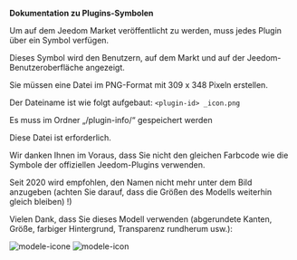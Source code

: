 **Dokumentation zu Plugins-Symbolen**

Um auf dem Jeedom Market veröffentlicht zu werden, muss jedes Plugin über ein Symbol verfügen.

Dieses Symbol wird den Benutzern, auf dem Markt und auf der Jeedom-Benutzeroberfläche angezeigt.

Sie müssen eine Datei im PNG-Format mit 309 x 348 Pixeln erstellen.

Der Dateiname ist wie folgt aufgebaut: `<plugin-id> _icon.png`

Es muss im Ordner „/plugin-info/“ gespeichert werden

Diese Datei ist erforderlich.

Wir danken Ihnen im Voraus, dass Sie nicht den gleichen Farbcode wie die Symbole der offiziellen Jeedom-Plugins verwenden.

Seit 2020 wird empfohlen, den Namen nicht mehr unter dem Bild anzugeben (achten Sie darauf, dass die Größen des Modells weiterhin gleich bleiben) !)

Vielen Dank, dass Sie dieses Modell verwenden (abgerundete Kanten, Größe, farbiger Hintergrund, Transparenz rundherum usw.):

![modele-icone](images/plugin-Jeedom-px.jpg)
![modele-icon](images/template_icon.png)
